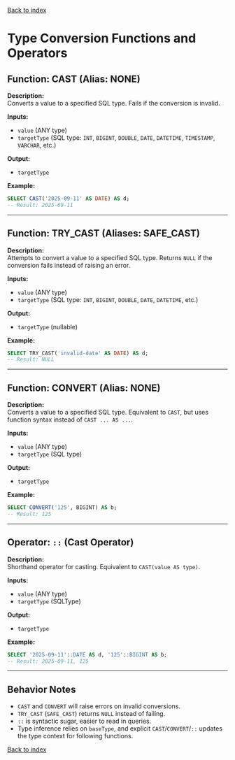 [Back to index](./README.md)

# Type Conversion Functions and Operators

## Function: CAST (Alias: NONE)

**Description:**  
Converts a value to a specified SQL type. Fails if the conversion is invalid.

**Inputs:**  
- `value` (ANY type)  
- `targetType` (SQL type: `INT`, `BIGINT`, `DOUBLE`, `DATE`, `DATETIME`, `TIMESTAMP`, `VARCHAR`, etc.)  

**Output:**  
- `targetType`  

**Example:**
```sql
SELECT CAST('2025-09-11' AS DATE) AS d;
-- Result: 2025-09-11
```

---

## Function: TRY_CAST (Aliases: SAFE_CAST)

**Description:**  
Attempts to convert a value to a specified SQL type. Returns `NULL` if the conversion fails instead of raising an error.

**Inputs:**  
- `value` (ANY type)  
- `targetType` (SQL type: `INT`, `BIGINT`, `DOUBLE`, `DATE`, `DATETIME`, etc.)  

**Output:**  
- `targetType` (nullable)  

**Example:**
```sql
SELECT TRY_CAST('invalid-date' AS DATE) AS d;
-- Result: NULL
```

---

## Function: CONVERT (Alias: NONE)

**Description:**  
Converts a value to a specified SQL type. Equivalent to `CAST`, but uses function syntax instead of `CAST ... AS ...`.

**Inputs:**  
- `value` (ANY type)  
- `targetType` (SQL type)  

**Output:**  
- `targetType`  

**Example:**
```sql
SELECT CONVERT('125', BIGINT) AS b;
-- Result: 125
```

---

## Operator: `::` (Cast Operator)

**Description:**  
Shorthand operator for casting. Equivalent to `CAST(value AS type)`.

**Inputs:**  
- `value` (ANY type)  
- `targetType` (SQLType)  

**Output:**  
- `targetType`  

**Example:**
```sql
SELECT '2025-09-11'::DATE AS d, '125'::BIGINT AS b;
-- Result: 2025-09-11, 125
```

---

## Behavior Notes

- `CAST` and `CONVERT` will raise errors on invalid conversions.  
- `TRY_CAST` (`SAFE_CAST`) returns `NULL` instead of failing.  
- `::` is syntactic sugar, easier to read in queries.  
- Type inference relies on `baseType`, and explicit `CAST`/`CONVERT`/`::` updates the type context for following functions.  

[Back to index](./README.md)
